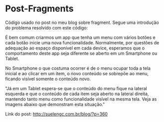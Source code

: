 ﻿Post-Fragments
==============

Código usado no post no meu blog sobre fragment. Segue uma introdução do problema resolvido com este código:

É bem comum criarmos um app que tenha um menu com vários botões e cada botão inicie uma nova funcionalidade. Normalmente, por questões de adequação ao espaço disponível em cada device, esperamos que o comportamento deste app seja diferente se aberto em um Smartphone ou Tablet.

No Smartphone o que costuma ocorrer é de o menu ocupar toda a tela inicial e ao clicar em um item, o novo conteúdo se sobrepõe ao menu, ficando visível somente o conteúdo novo.

"Já em um Tablet espera-se que o conteúdo do menu fique na lateral esquerda e que o conteúdo de cada item seja aberto na lateral direita, mantendo tanto menu como funcionalidade visível na mesma tela. Veja as imagens abaixo que demonstram esta situação."

Link do post: http://suelengc.com.br/blog/?p=360
